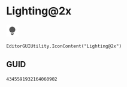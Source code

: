 # Lighting@2x
![](/img/Lighting@2x.png)

``` CSharp
EditorGUIUtility.IconContent("Lighting@2x")
```
## GUID
```
4345591932164060902
```
